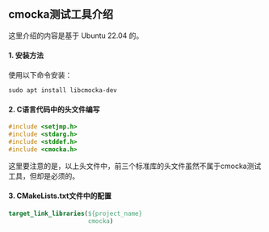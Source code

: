 ## cmocka测试工具介绍

这里介绍的内容是基于 Ubuntu 22.04 的。

#### 1. 安装方法

使用以下命令安装：

```shell
sudo apt install libcmocka-dev
```

#### 2. C语言代码中的头文件编写

```c
#include <setjmp.h>
#include <stdarg.h>
#include <stddef.h>
#include <cmocka.h>
```

这里要注意的是，以上头文件中，前三个标准库的头文件虽然不属于cmocka测试工具，但却是必须的。

#### 3. CMakeLists.txt文件中的配置

```cmake
target_link_libraries(${project_name}
                      cmocka)
```
